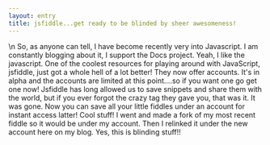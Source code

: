 ```yaml
---
layout: entry
title: jsfiddle...get ready to be blinded by sheer awesomeness! 
---
```


\n    So, as anyone can tell, I have become recently very into Javascript. I am constantly blogging about it, I support the Docs project. Yeah, I like the javascript. One of the coolest resources for playing around with JavaScript, jsfiddle, just got a whole hell of a lot better! They now offer accounts. It's in alpha and the accounts are limited at this point....so if you want one go get one now! Jsfiddle has long allowed us to save snippets and share them with the world, but if you ever forgot the crazy tag they gave you, that was it. It was gone. Now you can save all your little fiddles under an account for instant access latter! Cool stuff! I went and made a fork of my most recent fiddle so it would be under my account. Then I relinked it under the new account here on my blog. Yes, this is blinding stuff!!
  
